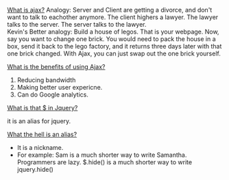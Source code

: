 [What is ajax?]()
  Analogy: Server and Client are getting a divorce, and don't want to talk to eachother anymore.  The client highers a lawyer.  The lawyer talks to the server.  The server talks to the lawyer.  
  Kevin's Better analogy:  Build a house of legos.  That is your webpage. Now, say you want to change one brick. You would need to pack the house in a box, send it back to the lego factory, and it returns three days later with that one brick changed.  With Ajax, you can just swap out the one brick yourself. 
  
[What is the benefits of using Ajax?]()

  1. Reducing bandwidth
  2. Making better user expericne.
  3. Can do Google analytics.  

[What is that $ in Jquery?]()

  it is an alias for jquery.  

[What the hell is an alias?]()
 
  - It is a nickname. 
  - For example: Sam is a much shorter way to write Samantha.  Programmers are lazy.  $.hide() is a much shorter way to write jquery.hide()
  

  
